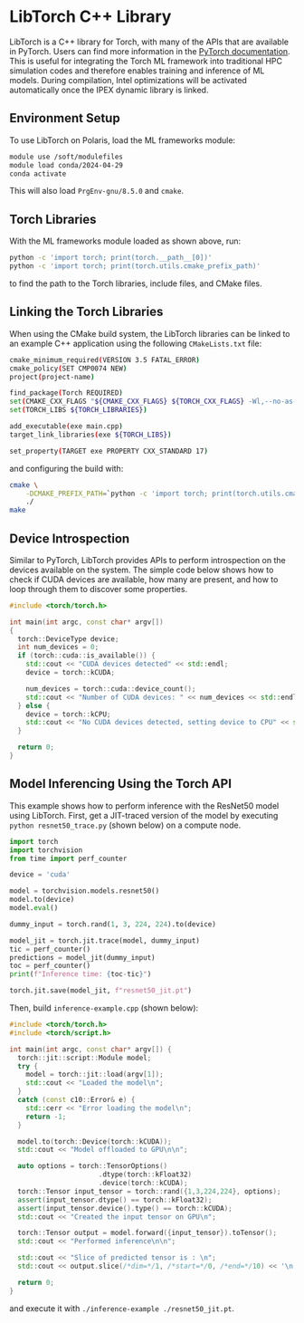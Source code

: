 # LibTorch C++ Library

LibTorch is a C++ library for Torch, with many of the APIs that are available in PyTorch. Users can find more information in the [PyTorch documentation](https://pytorch.org/cppdocs/installing.html). This is useful for integrating the Torch ML framework into traditional HPC simulation codes and therefore enables training and inference of ML models. During compilation, Intel optimizations will be activated automatically once the IPEX dynamic library is linked.

## Environment Setup

To use LibTorch on Polaris, load the ML frameworks module:
```bash
module use /soft/modulefiles
module load conda/2024-04-29
conda activate
```
This will also load `PrgEnv-gnu/8.5.0` and `cmake`.

## Torch Libraries

With the ML frameworks module loaded as shown above, run:
```bash
python -c 'import torch; print(torch.__path__[0])'
python -c 'import torch; print(torch.utils.cmake_prefix_path)'
```
to find the path to the Torch libraries, include files, and CMake files.

## Linking the Torch Libraries

When using the CMake build system, the LibTorch libraries can be linked to an example C++ application using the following `CMakeLists.txt` file:
```bash
cmake_minimum_required(VERSION 3.5 FATAL_ERROR)
cmake_policy(SET CMP0074 NEW)
project(project-name)

find_package(Torch REQUIRED)
set(CMAKE_CXX_FLAGS "${CMAKE_CXX_FLAGS} ${TORCH_CXX_FLAGS} -Wl,--no-as-needed")
set(TORCH_LIBS ${TORCH_LIBRARIES})

add_executable(exe main.cpp)
target_link_libraries(exe ${TORCH_LIBS})

set_property(TARGET exe PROPERTY CXX_STANDARD 17)
```

and configuring the build with:
```bash
cmake \
    -DCMAKE_PREFIX_PATH=`python -c 'import torch; print(torch.utils.cmake_prefix_path)'` \
    ./
make
```

## Device Introspection

Similar to PyTorch, LibTorch provides APIs to perform introspection on the devices available on the system. The simple code below shows how to check if CUDA devices are available, how many are present, and how to loop through them to discover some properties.

```c++
#include <torch/torch.h>

int main(int argc, const char* argv[])
{
  torch::DeviceType device;
  int num_devices = 0;
  if (torch::cuda::is_available()) {
    std::cout << "CUDA devices detected" << std::endl;
    device = torch::kCUDA;

    num_devices = torch::cuda::device_count();
    std::cout << "Number of CUDA devices: " << num_devices << std::endl;
  } else {
    device = torch::kCPU;
    std::cout << "No CUDA devices detected, setting device to CPU" << std::endl;
  }

  return 0;
}
```

## Model Inferencing Using the Torch API 

This example shows how to perform inference with the ResNet50 model using LibTorch. First, get a JIT-traced version of the model by executing `python resnet50_trace.py` (shown below) on a compute node.
```python
import torch
import torchvision
from time import perf_counter

device = 'cuda'

model = torchvision.models.resnet50()
model.to(device)
model.eval()

dummy_input = torch.rand(1, 3, 224, 224).to(device)

model_jit = torch.jit.trace(model, dummy_input)
tic = perf_counter()
predictions = model_jit(dummy_input)
toc = perf_counter()
print(f"Inference time: {toc-tic}")

torch.jit.save(model_jit, f"resnet50_jit.pt")
```

Then, build `inference-example.cpp` (shown below):
```c++
#include <torch/torch.h>
#include <torch/script.h>

int main(int argc, const char* argv[]) {
  torch::jit::script::Module model;
  try {
    model = torch::jit::load(argv[1]);
    std::cout << "Loaded the model\n";
  }
  catch (const c10::Error& e) {
    std::cerr << "Error loading the model\n";
    return -1;
  }

  model.to(torch::Device(torch::kCUDA));
  std::cout << "Model offloaded to GPU\n\n";

  auto options = torch::TensorOptions()
                      .dtype(torch::kFloat32)
                      .device(torch::kCUDA);
  torch::Tensor input_tensor = torch::rand({1,3,224,224}, options);
  assert(input_tensor.dtype() == torch::kFloat32);
  assert(input_tensor.device().type() == torch::kCUDA);
  std::cout << "Created the input tensor on GPU\n";

  torch::Tensor output = model.forward({input_tensor}).toTensor();
  std::cout << "Performed inference\n\n";

  std::cout << "Slice of predicted tensor is : \n";
  std::cout << output.slice(/*dim=*/1, /*start=*/0, /*end=*/10) << '\n';

  return 0;
}
```

and execute it with `./inference-example ./resnet50_jit.pt`.
